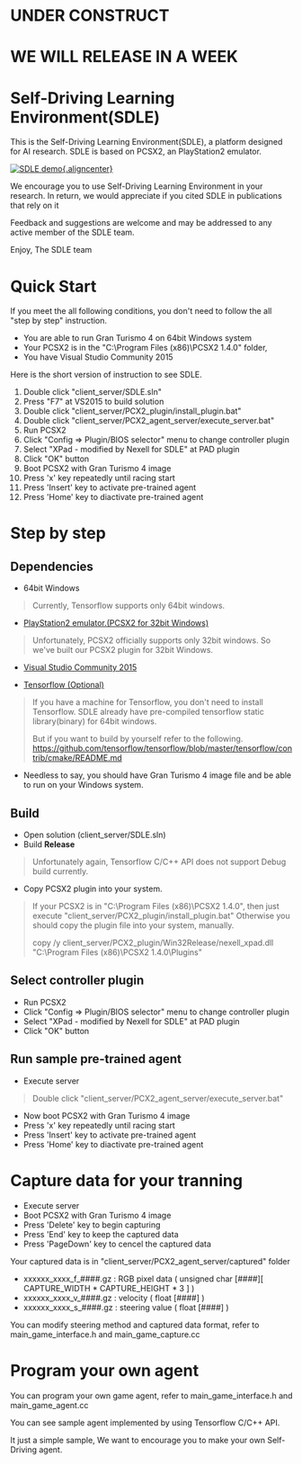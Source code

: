 # UNDER CONSTRUCT
# WE WILL RELEASE IN A WEEK



# Self-Driving Learning Environment(SDLE)
This is the Self-Driving Learning Environment(SDLE), a platform designed for AI research.
SDLE is based on PCSX2, an PlayStation2 emulator.

[![SDLE demo](http://img.youtube.com/vi/pXDVV95fmj0/0.jpg){.aligncenter}](https://www.youtube.com/watch?v=pXDVV95fmj0=0s)

We encourage you to use Self-Driving Learning Environment in your research.
In return, we would appreciate if you cited SDLE in publications that rely on it

Feedback and suggestions are welcome and may be addressed to any active member of the SDLE team.

Enjoy, The SDLE team

# Quick Start
If you meet the all following conditions, you don't need to follow the all "step by step" instruction.
* You are able to run Gran Turismo 4 on 64bit Windows system 
* Your PCSX2 is in the "C:\Program Files (x86)\PCSX2 1.4.0" folder,
* You have Visual Studio Community 2015

Here is the short version of instruction to see SDLE.

1. Double click "client_server/SDLE.sln"
2. Press "F7" at VS2015 to build solution
3. Double click "client_server/PCX2_plugin/install_plugin.bat"
4. Double click "client_server/PCX2_agent_server/execute_server.bat"
5. Run PCSX2
6. Click "Config => Plugin/BIOS selector" menu to change controller plugin
7. Select "XPad - modified by Nexell for SDLE" at PAD plugin 
8. Click "OK" button
9. Boot PCSX2 with Gran Turismo 4 image
10. Press 'x' key repeatedly until racing start
11. Press 'Insert' key to activate pre-trained agent
12. Press 'Home' key to diactivate pre-trained agent


# Step by step

## Dependencies

* 64bit Windows
> Currently, Tensorflow supports only 64bit windows.

* [PlayStation2 emulator.(PCSX2 for 32bit Windows)](http://pcsx2.net/download/releases/windows/category/40-windows.html)
> Unfortunately, PCSX2 officially supports only 32bit windows.
> So we've built our PCSX2 plugin for 32bit Windows.

* [Visual Studio Community 2015](https://www.visualstudio.com/downloads/)

* [Tensorflow (Optional)](https://www.tensorflow.org/)
> If you have a machine for Tensorflow, you don't need to install Tensorflow.
> SDLE already have pre-compiled tensorflow static library(binary) for 64bit windows.
>
> But if you want to build by yourself refer to the following.
> https://github.com/tensorflow/tensorflow/blob/master/tensorflow/contrib/cmake/README.md

* Needless to say, you should have Gran Turismo 4 image file and be able to run on your Windows system.

## Build

* Open solution (client_server/SDLE.sln)
* Build **Release** 
> Unfortunately again, Tensorflow C/C++ API does not support Debug build currently.

* Copy PCSX2 plugin into your system.
> If your PCSX2 is in "C:\Program Files (x86)\PCSX2 1.4.0",
> then just execute "client_server/PCX2_plugin/install_plugin.bat"
> Otherwise you should copy the plugin file into your system, manually. 
>
>    copy /y client_server/PCX2_plugin/Win32Release/nexell_xpad.dll "C:\Program Files (x86)\PCSX2 1.4.0\Plugins"

## Select controller plugin

* Run PCSX2
* Click "Config => Plugin/BIOS selector" menu to change controller plugin
* Select "XPad - modified by Nexell for SDLE" at PAD plugin
* Click "OK" button

## Run sample pre-trained agent

* Execute server 
> Double click "client_server/PCX2_agent_server/execute_server.bat"
* Now boot PCSX2 with Gran Turismo 4 image
* Press 'x' key repeatedly until racing start
* Press 'Insert' key to activate pre-trained agent
* Press 'Home' key to diactivate pre-trained agent

# Capture data for your tranning

* Execute server
* Boot PCSX2 with Gran Turismo 4 image
* Press 'Delete' key to begin capturing
* Press 'End' key to keep the captured data
* Press 'PageDown' key to cencel the captured data

Your captured data is in "client_server/PCX2_agent_server/captured" folder

* xxxxxx_xxxx_f_####.gz : RGB pixel data ( unsigned char [####][ CAPTURE_WIDTH * CAPTURE_HEIGHT * 3 ] )
* xxxxxx_xxxx_v_####.gz : velocity ( float [####] )
* xxxxxx_xxxx_s_####.gz : steering value ( float [####] )

You can modify steering method and captured data format, refer to main_game_interface.h and main_game_capture.cc

# Program your own agent

You can program your own game agent, refer to main_game_interface.h and main_game_agent.cc

You can see sample agent implemented by using Tensorflow C/C++ API.

It just a simple sample, We want to encourage you to make your own Self-Driving agent.








